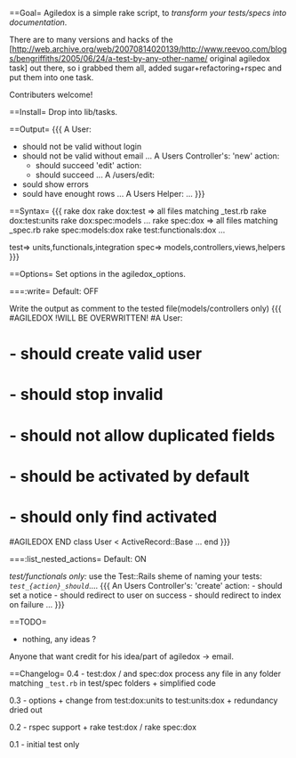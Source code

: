 ==Goal=
Agiledox is a simple rake script, to *transform your tests/specs into documentation*. 

There are to many versions and hacks of the [http://web.archive.org/web/20070814020139/http://www.reevoo.com/blogs/bengriffiths/2005/06/24/a-test-by-any-other-name/ original agiledox task] out there, so i grabbed them all, added sugar+refactoring+rspec and put them into one task.

Contributers welcome!

==Install=
Drop into lib/tasks.

==Output=
{{{
A User:
  - should not be valid without login
  - should not be valid without email
...
A Users Controller's:
  'new' action:
    - should succeed
  'edit' action:
    - should succeed
...
A /users/edit:
  - sould show errors
  - sould have enought rows
...
A Users Helper:
...
}}}

==Syntax=
{{{
rake dox
rake dox:test => all files matching _test.rb
rake dox:test:units
rake dox:spec:models
...
rake spec:dox => all files matching _spec.rb
rake spec:models:dox
rake test:functionals:dox
...

test=> units,functionals,integration
spec=> models,controllers,views,helpers
}}}

==Options=
Set options in the agiledox_options.

===:write=
Default: OFF

Write the output as comment to the tested file(models/controllers only)
{{{
#AGILEDOX !WILL BE OVERWRITTEN!
#A User:
#  - should create valid user
#  - should stop invalid
#  - should not allow duplicated fields
#  - should be activated by default
#  - should only find activated
#AGILEDOX END
class User < ActiveRecord::Base
...
end
}}}

===:list_nested_actions=
Default: ON

*test/functionals only:* use the Test::Rails sheme of naming your tests: *`test_{action}_should`*....
{{{
An Users Controller's:
  'create' action:
    - should set a notice
    - should redirect to user on success
    - should redirect to index on failure
...
}}}


==TODO=
 * nothing, any ideas ?


Anyone that want credit for his idea/part of agiledox -> email.

==Changelog=
0.4 - test:dox / and spec:dox process any file in any folder matching `_test.rb` in test/spec folders + simplified code

0.3 - options + change from test:dox:units to test:units:dox + redundancy dried out

0.2 - rspec support + rake test:dox / rake spec:dox

0.1 - initial test only
